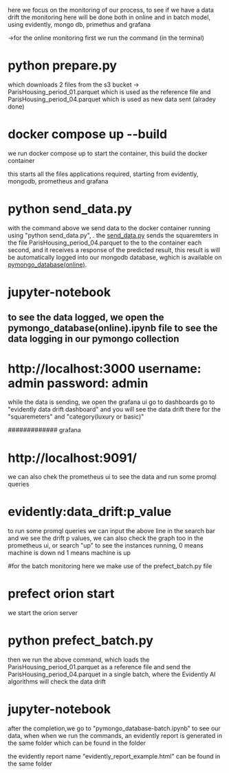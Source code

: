 here we focus on the monitoring of our process, to see if we have a data drift
the monitoring here will be done both in online and in batch model, using evidently, mongo db, primethus and grafana 

->for the online monitoring
first we run the command (in the terminal)
# python prepare.py 
which downloads 2 files from the s3 bucket -> ParisHousing_period_01.parquet which is used as the reference file and ParisHousing_period_04.parquet which is used as new data sent (alradey done)

# docker compose up  --build 
we run docker compose up to start the container, this build the docker container 

this starts all the files applications required, starting from evidently, mongodb, prometheus and grafana

# python send_data.py
with the command above we send data to the docker container running using "python send_data.py", . the [send_data.py](mlops-project/05-monitoring/send_data.py) sends the squaremters in the file ParisHousing_period_04.parquet to the to the container each second, and it receives a response of the predicted result, this result is will be automatically logged into our mongodb database, wghich is available on  [pymongo_database(online)](mlops-project/05-monitoring/pymongo_database(online).ipynb).

# jupyter-notebook
to see the data logged, we open the pymongo_database(online).ipynb file to see the data logging in our pymongo collection
-
# http://localhost:3000                 username: admin     password: admin
while the data is sending, we open the grafana ui 
    go to dashboards
        go to "evidently data drift dashboard" and you will see the data drift there for the "squaremeters" and "category(luxury or basic)"

############# grafana

# http://localhost:9091/ 
we can also chek the prometheus ui to see the data and run some promql queries 

# evidently:data_drift:p_value
to run some promql queries we can input the above line in the search bar and we see the drift p values, we can also check the graph too in the prometheus ui, or search "up" to see the instances running, 0 means machine is down nd 1 means machine is up



#for the batch monitoring
here we make use of the prefect_batch.py file

# prefect orion start
we start the orion server 

# python prefect_batch.py 
then we run the above command, which loads the ParisHousing_period_01.parquet as a reference file and send the ParisHousing_period_04.parquet in a single batch, where the Evidently AI algorithms will check the data drift

# jupyter-notebook
 after the completion,we go to "pymongo_database-batch.ipynb" to see our data, when when we run the commands, an evidently report is generated in the same folder which can be found in the folder 

 the evidently report name "evidently_report_example.html" can be found in the same folder